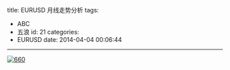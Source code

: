 title: EURUSD 月线走势分析
tags:
  - ABC
  - 五浪
id: 21
categories:
  - EURUSD
date: 2014-04-04 00:06:44
---

[![660](http://bcs.duapp.com/eurusd/blog/660.jpg)](http://bcs.duapp.com/eurusd/blog/660.jpg)